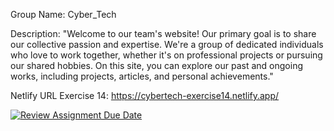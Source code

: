 Group Name: Cyber_Tech

Description: "Welcome to our team's website! Our primary goal is to share our collective passion and expertise. We're a group of dedicated individuals who love to work together, whether it's on professional projects or pursuing our shared hobbies. On this site, you can explore our past and ongoing works, including projects, articles, and personal achievements."

Netlify URL Exercise 14: https://cybertech-exercise14.netlify.app/

[![Review Assignment Due Date](https://classroom.github.com/assets/deadline-readme-button-24ddc0f5d75046c5622901739e7c5dd533143b0c8e959d652212380cedb1ea36.svg)](https://classroom.github.com/a/H24oVO-r)